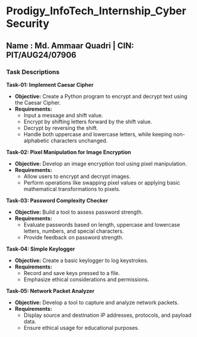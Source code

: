 # Prodigy_InfoTech_Internship_Cyber Security

## Name : Md. Ammaar Quadri  |  CIN: PIT/AUG24/07906


### Task Descriptions

**Task-01: Implement Caesar Cipher**
- **Objective:** Create a Python program to encrypt and decrypt text using the Caesar Cipher.
- **Requirements:** 
  - Input a message and shift value.
  - Encrypt by shifting letters forward by the shift value.
  - Decrypt by reversing the shift.
  - Handle both uppercase and lowercase letters, while keeping non-alphabetic characters unchanged.

**Task-02: Pixel Manipulation for Image Encryption**
- **Objective:** Develop an image encryption tool using pixel manipulation.
- **Requirements:** 
  - Allow users to encrypt and decrypt images.
  - Perform operations like swapping pixel values or applying basic mathematical transformations to pixels.

**Task-03: Password Complexity Checker**
- **Objective:** Build a tool to assess password strength.
- **Requirements:** 
  - Evaluate passwords based on length, uppercase and lowercase letters, numbers, and special characters.
  - Provide feedback on password strength.

**Task-04: Simple Keylogger**
- **Objective:** Create a basic keylogger to log keystrokes.
- **Requirements:** 
  - Record and save keys pressed to a file.
  - Emphasize ethical considerations and permissions.

**Task-05: Network Packet Analyzer**
- **Objective:** Develop a tool to capture and analyze network packets.
- **Requirements:** 
  - Display source and destination IP addresses, protocols, and payload data.
  - Ensure ethical usage for educational purposes.
